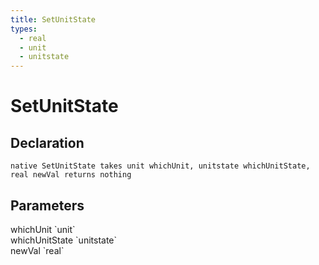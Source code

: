 ```yaml
---
title: SetUnitState
types:
  - real
  - unit
  - unitstate
---
```


# SetUnitState

## Declaration

```
native SetUnitState takes unit whichUnit, unitstate whichUnitState, real newVal returns nothing
```

## Parameters
<dl>
  <dt>whichUnit `unit`</dt>
  <dd></dd>

  <dt>whichUnitState `unitstate`</dt>
  <dd></dd>

  <dt>newVal `real`</dt>
  <dd></dd>
</dl>